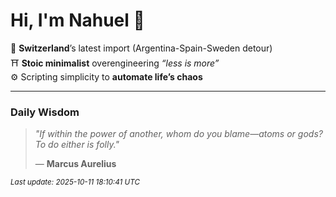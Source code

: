 # Hi, I'm Nahuel :tiger:

📍 **Switzerland**’s latest import (Argentina-Spain-Sweden detour)  
⛩️ **Stoic minimalist** overengineering *“less is more”*  
⚙️ Scripting simplicity to **automate life’s chaos**

---

### Daily Wisdom
> _"If within the power of another, whom do you blame—atoms or gods? To do either is folly."_  
>
> — **Marcus Aurelius**

<sub>*Last update: 2025-10-11 18:10:41 UTC*</sub>

